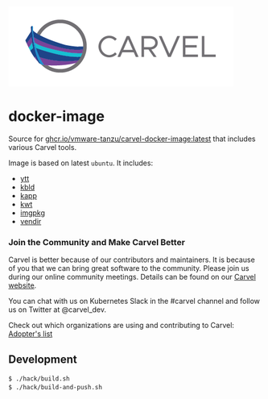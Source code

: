 ![logo](logos/CarvelLogo.png)

# docker-image

Source for [ghcr.io/vmware-tanzu/carvel-docker-image:latest](https://ghcr.io/vmware-tanzu/carvel-docker-image) that includes various Carvel tools.

Image is based on latest `ubuntu`. It includes:

- [ytt](https://carvel.dev/ytt)
- [kbld](https://carvel.dev/kbld)
- [kapp](https://carvel.dev/kapp)
- [kwt](https://github.com/k14s/kwt)
- [imgpkg](https://carvel.dev/imgpkg)
- [vendir](https://carvel.dev/vendir)

### Join the Community and Make Carvel Better

Carvel is better because of our contributors and maintainers. It is because of you that we can bring great software to the community.
Please join us during our online community meetings. Details can be found on our [Carvel website](https://carvel.dev/community/).

You can chat with us on Kubernetes Slack in the #carvel channel and follow us on Twitter at @carvel_dev.

Check out which organizations are using and contributing to Carvel: [Adopter's list](https://github.com/vmware-tanzu/carvel/blob/master/ADOPTERS.md)

## Development

```bash
$ ./hack/build.sh
$ ./hack/build-and-push.sh
```
